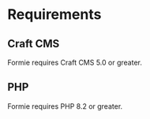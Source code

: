 # Requirements

## Craft CMS
Formie requires Craft CMS 5.0 or greater.

## PHP
Formie requires PHP 8.2 or greater.
